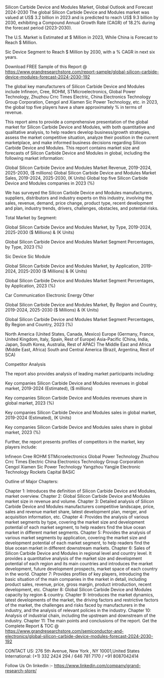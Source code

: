 Silicon Carbide Device and Modules Market, Global Outlook and Forecast 2024-2030
The global Silicon Carbide Device and Modules market was valued at US$ 3.2 billion in 2023 and is predicted to reach US$ 9.3 billion by 2030, exhibiting a Compound Annual Growth Rate (CAGR) of 18.2% during the forecast period (2023-2030).

The U.S. Market is Estimated at $ Million in 2023, While China is Forecast to Reach $ Million.

Sic Device Segment to Reach $ Million by 2030, with a % CAGR in next six years.

Download FREE Sample of this Report @ https://www.grandresearchstore.com/report-sample/global-silicon-carbide-device-modules-forecast-2024-2030-192

The global key manufacturers of Silicon Carbide Device and Modules include Infineon, Cree, ROHM, STMicroelectronics, Global Power Technology, Zhuzhou Crrc Times Electric, China Electronics Technology Group Corporation, Cengol and Xiamen Sic Power Technology, etc. in 2023, the global top five players have a share approximately % in terms of revenue.

This report aims to provide a comprehensive presentation of the global market for Silicon Carbide Device and Modules, with both quantitative and qualitative analysis, to help readers develop business/growth strategies, assess the market competitive situation, analyze their position in the current marketplace, and make informed business decisions regarding Silicon Carbide Device and Modules. This report contains market size and forecasts of Silicon Carbide Device and Modules in global, including the following market information:

Global Silicon Carbide Device and Modules Market Revenue, 2019-2024, 2025-2030, ($ millions)
Global Silicon Carbide Device and Modules Market Sales, 2019-2024, 2025-2030, (K Units)
Global top five Silicon Carbide Device and Modules companies in 2023 (%)

We has surveyed the Silicon Carbide Device and Modules manufacturers, suppliers, distributors and industry experts on this industry, involving the sales, revenue, demand, price change, product type, recent development and plan, industry trends, drivers, challenges, obstacles, and potential risks.

Total Market by Segment:

Global Silicon Carbide Device and Modules Market, by Type, 2019-2024, 2025-2030 ($ Millions) & (K Units)

Global Silicon Carbide Device and Modules Market Segment Percentages, by Type, 2023 (%)

Sic Device
Sic Module

Global Silicon Carbide Device and Modules Market, by Application, 2019-2024, 2025-2030 ($ Millions) & (K Units)

Global Silicon Carbide Device and Modules Market Segment Percentages, by Application, 2023 (%)

Car
Communication
Electronic
Energy
Other

Global Silicon Carbide Device and Modules Market, By Region and Country, 2019-2024, 2025-2030 ($ Millions) & (K Units)

Global Silicon Carbide Device and Modules Market Segment Percentages, By Region and Country, 2023 (%)

North America (United States, Canada, Mexico)
Europe (Germany, France, United Kingdom, Italy, Spain, Rest of Europe)
Asia-Pacific (China, India, Japan, South Korea, Australia, Rest of APAC)
The Middle East and Africa (Middle East, Africa)
South and Central America (Brazil, Argentina, Rest of SCA)

Competitor Analysis

The report also provides analysis of leading market participants including:

Key companies Silicon Carbide Device and Modules revenues in global market, 2019-2024 (Estimated), ($ millions)

Key companies Silicon Carbide Device and Modules revenues share in global market, 2023 (%)

Key companies Silicon Carbide Device and Modules sales in global market, 2019-2024 (Estimated), (K Units)

Key companies Silicon Carbide Device and Modules sales share in global market, 2023 (%)

Further, the report presents profiles of competitors in the market, key players include:

Infineon
Cree
ROHM
STMicroelectronics
Global Power Technology
Zhuzhou Crrc Times Electric
China Electronics Technology Group Corporation
Cengol
Xiamen Sic Power Technology
Yangzhou Yangjie Electronic Technology
Rockets Capital
BASiC

Outline of Major Chapters:

Chapter 1: Introduces the definition of Silicon Carbide Device and Modules, market overview.
Chapter 2: Global Silicon Carbide Device and Modules market size in revenue and volume.
Chapter 3: Detailed analysis of Silicon Carbide Device and Modules manufacturers competitive landscape, price, sales and revenue market share, latest development plan, merger, and acquisition information, etc.
Chapter 4: Provides the analysis of various market segments by type, covering the market size and development potential of each market segment, to help readers find the blue ocean market in different market segments.
Chapter 5: Provides the analysis of various market segments by application, covering the market size and development potential of each market segment, to help readers find the blue ocean market in different downstream markets.
Chapter 6: Sales of Silicon Carbide Device and Modules in regional level and country level. It provides a quantitative analysis of the market size and development potential of each region and its main countries and introduces the market development, future development prospects, market space of each country in the world.
Chapter 7: Provides profiles of key players, introducing the basic situation of the main companies in the market in detail, including product sales, revenue, price, gross margin, product introduction, recent development, etc.
Chapter 8: Global Silicon Carbide Device and Modules capacity by region & country.
Chapter 9: Introduces the market dynamics, latest developments of the market, the driving factors and restrictive factors of the market, the challenges and risks faced by manufacturers in the industry, and the analysis of relevant policies in the industry.
Chapter 10: Analysis of industrial chain, including the upstream and downstream of the industry.
Chapter 11: The main points and conclusions of the report.
Get the Complete Report & TOC @ https://www.grandresearchstore.com/semiconductor-and-electronics/global-silicon-carbide-device-modules-forecast-2024-2030-192

CONTACT US:
276 5th Avenue, New York , NY 10001,United States
International: (+1) 332 2424 294 / 646 781 7170 / +91 8087042414

Follow Us On linkedin :- https://www.linkedin.com/company/grand-research-store/
